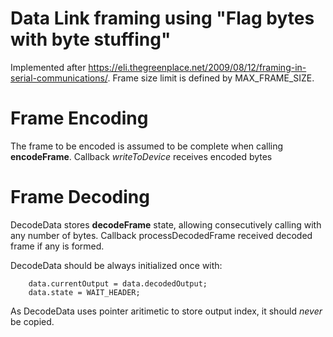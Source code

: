 #  Data Link framing using "Flag bytes with byte stuffing" 

Implemented after https://eli.thegreenplace.net/2009/08/12/framing-in-serial-communications/. Frame size limit is defined by MAX_FRAME_SIZE.

# Frame Encoding

The frame to be encoded is assumed to be complete when calling **encodeFrame**. 
Callback *writeToDevice* receives encoded bytes

# Frame Decoding

DecodeData stores **decodeFrame** state, allowing consecutively calling with any number of bytes. Callback processDecodedFrame received decoded frame if any is formed.


DecodeData should be always initialized once with:
```
    data.currentOutput = data.decodedOutput;
    data.state = WAIT_HEADER;
```
As DecodeData uses pointer aritimetic to store output index, it should *never* be copied.
